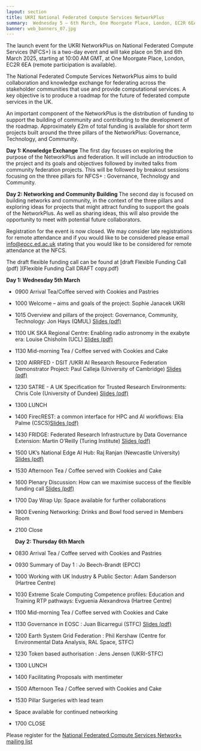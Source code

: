 ```yaml
---
layout: section
title: UKRI National Federated Compute Services NetworkPlus
summary:  Wednesday 5 – 6th March, One Moorgate Place, London, EC2R 6EA 
banner: web_banners_07.jpg
---
```


The launch event for the UKRI NetworkPlus on National Federated Compute Services (NFCS+) is a two-day event and will take place on 5th and 6th March 2025, starting at 10:00 AM GMT, at One Moorgate Place, London, EC2R 6EA (remote participation is available). 

The National Federated Compute Services NetworkPlus aims to build collaboration and knowledge exchange for federating across the stakeholder communities that use and provide computational services. A key objective is to produce a roadmap for the future of federated compute services in the UK.

An important component of the NetworkPlus is the distribution of funding to support the building of community and contributing to the development of the roadmap. Approximately £2m of total funding is available for short term projects built around the three pillars of the NetworkPlus: Governance, Technology, and Community.

<b>Day 1: Knowledge Exchange </b>
The first day focuses on exploring the purpose of the NetworkPlus and federation. It will include an introduction to the project and its goals and objectives followed by invited talks from community federation projects. 
This will be followed by breakout sessions focusing on the three pillars for NFCS+ : Governance, Technology and Community.

<b>Day 2: Networking and Community Building </b>
The second day is focused on building networks and community, in the context of the three pillars and exploring ideas for projects that might attract funding to support the goals of the NetworkPlus. As well as sharing ideas, this will also provide the opportunity to meet with potential future collaborators.

Registration for the event is now closed. 
We may consider late registrations for remote attendance and if you would like to be considered please email info@epcc.ed.ac.uk stating that you would like to be considered for remote attendance at the NFCS.  

The draft flexible funding call can be found at [draft Flexible Funding Call (pdf) ](Flexible Funding Call DRAFT copy.pdf)

<b>Day 1: Wednesday 5th March </b>
* 0900 Arrival Tea/Coffee served with Cookies and Pastries
* 1000 Welcome – aims and goals of the project: Sophie Janacek UKRI 
* 1015 Overview and pillars of the project: Governance, Community, Technology:  Jon Hays (QMUL) [Slides (pdf) ](NFCS_Hays.pdf)
* 1100 UK SKA Regional Centre: Enabling radio astronomy in the exabyte era: Louise Chisholm (UCL) [Slides (pdf) ](NFCS_Chisholm.pdf)
* 1130 Mid-morning Tea / Coffee served with Cookies and Cake 
* 1200 AIRRFED -  DSIT /UKRI AI Research Resource Federation Demonstrator Project: Paul Calleja (University of Cambridge) [Slides (pdf) ](NFCS_Calleja.pdf)
* 1230 SATRE - A UK Specification for Trusted Research Environments: Chris Cole (University of Dundee) [Slides (pdf) ](NFCS_Cole.pdf)
* 1300 LUNCH
* 1400 FirecREST: a common interface for HPC and AI workflows: Elia Palme (CSCS)[Slides (pdf) ](NFCS_Palme.pdf)
* 1430 FRIDGE: Federated Research Infrastructure by Data Governance Extension: Martin O’Reilly (Turing Institute) [Slides (pdf) ](NFCS_Oreilly.pdf) 
* 1500 UK’s National Edge AI Hub: Raj Ranjan (Newcastle University) [Slides (pdf) ](NFCS_Ranjan.pdf)
* 1530 Afternoon Tea / Coffee served with Cookies and Cake  
* 1600 Plenary Discussion: How can we maximise success of the flexible funding call [Slides (pdf) ](NFCS_Menti.pdf)
* 1700 Day Wrap Up: Space available for further collaborations 
* 1900 Evening Networking: Drinks and Bowl food served in Members Room 
* 2100 Close

  <b>Day 2: Thursday 6th March </b>
* 0830 Arrival Tea / Coffee served with Cookies and Pastries 
* 0930 Summary of Day 1 : Jo Beech-Brandt (EPCC)
* 1000 Working with UK Industry & Public Sector: Adam Sanderson (Hartree Centre)
* 1030 Extreme Scale Computing Competence profiles: Education and Training RTP pathways: Evguenia Alexandrova (Hartree Centre)
* 1100 Mid-morning Tea / Coffee served with Cookies and Cake 
* 1130 Governance in EOSC : Juan Bicarregui (STFC) [Slides (pdf) ](NFCS_Bicarregui.pdf)
* 1200 Earth System Grid Federation : Phil Kershaw (Centre for Environmental Data Analysis, RAL Space, STFC)  
* 1230 Token based authorisation : Jens Jensen (UKRI-STFC)
* 1300 LUNCH
* 1400 Facilitating Proposals with mentimeter 
* 1500 Afternoon Tea / Coffee served with Cookies and Cake 
* 1530 Pillar Surgeries with lead team  
* Space available for continued networking 
* 1700 CLOSE 


Please register for the [National Federated Compute Services Network+ mailing list]( https://www.jiscmail.ac.uk/cgi-bin/webadmin?A0=NFCS-NETWORKPLUS-ANNOUNCE)

